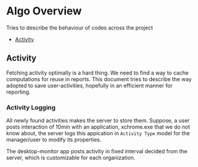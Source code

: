 # Algo Overview
Tries to describe the behaviour of codes across the project
- [Activity](#activity)

## Activity
Fetching activity optimally is a hard thing. We need to find a way to cache computations for reuse in reports. This document tries to describe the way adopted to save user-activities, hopefully in an efficient manner for reporting.

### Activity Logging
All newly found activities makes the server to store them. Suppose, a user posts interaction of 10min with an application, xchrome.exe that we do not know about, the server logs this appication in `Activity Type` model for the manager/user to modify its properties.

The desktop-monitor app posts activity in fixed interval decided from the server, which is customizable for each organization. 